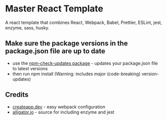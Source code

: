 # Master React Template

A react template that combines React, Webpack, Babel, Prettier, ESLint, jest, enzyme, sass, husky.

## Make sure the package versions in the package.json file are up to date

- use the [npm-check-updates package](https://github.com/tjunnone/npm-check-updates) - updates your package.json file to latest versions
- then run npm install (Warning: includes major (code-breaking) version-updates)

## Credits

- [createapp.dev](https://createapp.dev/) - easy webpack configuration
- [alligator.io](https://alligator.io/react/testing-react-redux-with-jest-enzyme/) - source for including enzyme and jest
